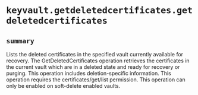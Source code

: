 # `keyvault.getdeletedcertificates.getdeletedcertificates`

## `summary`
Lists the deleted certificates in the specified vault currently available for recovery. The GetDeletedCertificates operation retrieves the certificates in the current vault which are in a deleted state and ready for recovery or purging. This operation includes deletion-specific information. This operation requires the certificates/get/list permission. This operation can only be enabled on soft-delete enabled vaults.


